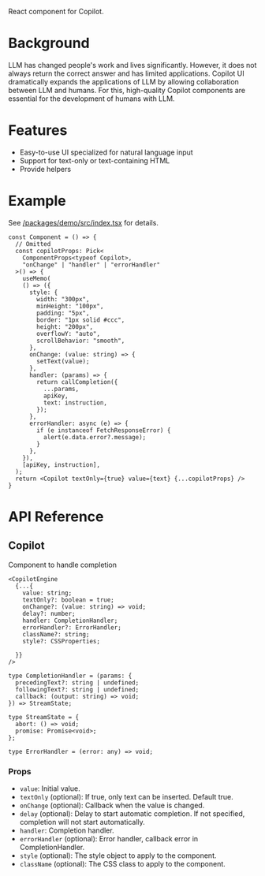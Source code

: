 React component for Copilot. 

# Background
LLM has changed people's work and lives significantly. However, it does not always return the correct answer and has limited applications. Copilot UI dramatically expands the applications of LLM by allowing collaboration between LLM and humans. For this, high-quality Copilot components are essential for the development of humans with LLM.

# Features
- Easy-to-use UI specialized for natural language input
- Support for text-only or text-containing HTML
- Provide helpers

# Example
See [/packages/demo/src/index.tsx](/packages/demo/src/index.tsx) for details.

```tsx
const Component = () => {
  // Omitted
  const copilotProps: Pick<
    ComponentProps<typeof Copilot>,
    "onChange" | "handler" | "errorHandler"
  >() => {
    useMemo(
    () => ({
      style: {
        width: "300px",
        minHeight: "100px",
        padding: "5px",
        border: "1px solid #ccc",
        height: "200px",
        overflowY: "auto",
        scrollBehavior: "smooth",
      },
      onChange: (value: string) => {
        setText(value);
      },
      handler: (params) => {
        return callCompletion({
          ...params,
          apiKey,
          text: instruction,
        });
      },
      errorHandler: async (e) => {
        if (e instanceof FetchResponseError) {
          alert(e.data.error?.message);
        }
      },
    }),
    [apiKey, instruction],
  );
  return <Copilot textOnly={true} value={text} {...copilotProps} />
}

```

# API Reference

## Copilot

Component to handle completion

```tsx
<CopilotEngine
  {...{
    value: string;
    textOnly?: boolean = true;
    onChange?: (value: string) => void;
    delay?: number;
    handler: CompletionHandler;
    errorHandler?: ErrorHandler;
    className?: string;
    style?: CSSProperties;

  }}
/>

type CompletionHandler = (params: {
  precedingText?: string | undefined;
  followingText?: string | undefined;
  callback: (output: string) => void;
}) => StreamState;

type StreamState = {
  abort: () => void;
  promise: Promise<void>;
};

type ErrorHandler = (error: any) => void;

```
### Props

- `value`: Initial value.
- `textOnly` (optional): If true, only text can be inserted. Default true.
- `onChange` (optional): Callback when the value is changed.
- `delay` (optional): Delay to start automatic completion. If not specified, completion will not start automatically.
- `handler`: Completion handler.
- `errorHandler` (optional): Error handler, callback error in CompletionHandler.
- `style` (optional): The style object to apply to the component.
- `className` (optional): The CSS class to apply to the component.

